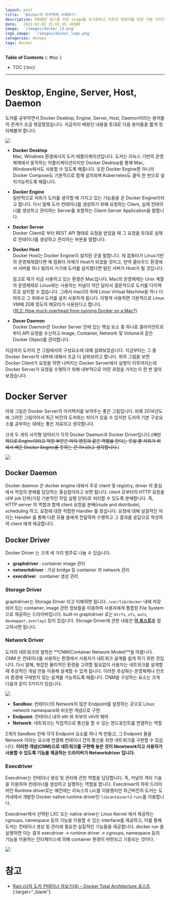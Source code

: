 ```yaml
---
layout: post
title:  'Docker의 아키텍처 이해하기'
description: FROM은 빌드를 위한 stage를 초기화하고 이후의 명령어를 위한 기본 이미지를 만듭니다.
date:   2022-02-02 15:01:35 +0300
image:  '/images/docker_13.png'
logo_image:  '/images/docker_logo.png'
categories: devops
tags: Docker
---
```


**Table of Contents**
{: #toc }
*  TOC
{:toc}

---

# Desktop, Engine, Server, Host, Daemon

도커를 공부하면서 Docker Desktop, Engine, Server, Host, Daemon이라는 용어들의 관계가 조금 헷갈렸었습니다. 지금까지 배웠던 내용을 토대로 다음 용어들을 짧게 정리해볼까 합니다. 

![](../../images/docker_13.png)  

- **Docker Desktop**  
Mac, Windows 환경에서의 도커 애플리케이션입니다. 도커는 리눅스 기반의 운영체제에서 동작하는 어플리케이션이지만 Docker Desktop을 통해 Mac, Windows에서도 사용할 수 있도록 해줍니다. 또한 Docker Engine뿐 아니라 Docker Compose도 기본적으로 함께 설치되며 Kubernetes도 클릭 한 번으로 설치가능하도록 해줍니다.  

- **Docker Engine**  
일반적으로 저희가 도커를 생각할 때 가지고 있는 기능들을 곧 Docker Engine이라고 합니다. 다시 말해 도커 컨테이너를 생성하기 위해 요청하는 Client, 실제 컨테이너를 생성하고 관리하는 Server를 포함하는 Client-Server Application을 말합니다.  

- **Docker Server**  
Docker Client로 부터 REST API 형태로 요청을 받았을 때 그 요청을 토대로 실제로 컨테이너를 생성하고 관리하는 부분을 말합니다.  

- **Docker Host**  
Docker Host는 Docker Engine이 설치된 곳을 말합니다. 제 컴퓨터가 Linux기반의 운영체제였다면 제 컴퓨터 자체가 Host가 되었을 것이고, 만약 클라우드 환경에서 서버를 하나 빌려서 거기에 도커를 설치했다면 빌린 서버가 Host가 될 것입니다.  

    참고로 제가 지금 사용하고 있는 환경은 Mac입니다. Mac의 운영체제는 Unix 계열의 운영체제로 Linux와는 사용하는 커널이 약간 달라서 결론적으로 도커를 다이렉트로 설치할 수 없습니다. 그래서 macOS 위에 Linux Virtual Machine을 하나 더 띄우고 그 위에서 도커를 설치 사용하게 됩니다. 이렇게 사용하면 기본적으로 Linux VM에 2GB 정도의 메모리가 사용된다고 합니다.  
    [(참고: How much overhead from running Docker on a Mac?)](https://www.reddit.com/r/docker/comments/rhorhs/how_much_overhead_from_running_docker_on_a_mac/)

- **Docer Daemon**  
Docker Daemon은 Docker Server 안에 있는 핵심 요소 중 하나로 클라이언트로부터 API 요청을 수신하고 Image, Container, Network 및 Volume과 같은 Docker Object를 관리합니다.  


지금까지 도커의 큰 그림에서의 구성요소에 대해 살펴보았습니다. 지금부터는 그 중 Docker Server의 내부에 대해서 조금 더 살펴보려고 합니다. 위의 그림을 보면 Docker Client가 요청을 하면 나머지는 Docker Server에서 실행이 이루어지는데 Docker Server가 요청을 수행하기 위해 내부적으로 어떤 과정을 거치는지 한 번 알아보겠습니다.  

# Docker Server
아래 그림은 Docker Server의 아키텍처를 보여주는 좋은 그림입니다. 비록 2014년도에 그려진 그림이어서 최근 버전의 도커와는 차이가 있을 수 있지만 도커의 기본 구성요소를 공부하는 데에는 좋은 자료라고 생각합니다.  

크게 두 개의 사각형 덩어리가 각각 Docker Daemon과 Docker Driver입니다.(~~개인적으로 Engine이라고 적힌 부분은 마치 엔진과 같은 역할을 한다는 뜻일 뿐 저희가 위에서 배운 Docker Engine을 뜻하는 건 아니라고 생각합니다.~~)

![](../../images/docker_14.jpeg)  

## Docker Daemon
Docker daemon 은 docker engine 내에서 주로 client 및 registry, driver 의 중심에서 작업의 분배를 담당하는 중심점이라고 보면 됩니다. client 로부터의 HTTP 요청을 내부 job 단위(가장 기본적인 작업 실행 단위)로 처리할 수 있도록 분배합니다. 즉, HTTP server 의 역할과 함께 client 요청을 분배(route and distribute), scheduling 하고, 요청에 대한 적합한 Handler 를 찾습니다. 요청에 대해 실질적인 처리는 Handler 를 통해 다른 모듈 들에게 전달하여 수행하고 그 결과를 응답으로 작성하여 client 에게 제공합니다.  

## Docker Driver  
Docker Driver 는 크게 세 가지 범주로 나눌 수 있습니다.

- **graphdriver** : container image 관리
- **networkdriver** : 가상 bridge 등 container 의 network 관리
- **execdriver** : container 생성 관리  

### Storage Driver
graphdriver는 Storage Driver 라고 이해하면 됩니다. `/var/lib/docker` 내에 저장되어 있는 container, image 관련 정보들을 이용하여 사용자에게 통합된 File System으로 제공하는 드라이버입니다. built-in graphdriver 로는 `btrfs`, `vfs`, `auts`, `devmapper`, `overlay2` 등이 있습니다. Storage Driver에 관한 내용은 [**이 포스트**](https://jaykim0510.github.io/docker-series6)를 참고하시면 됩니다.  

### Network Driver
도커의 네트워크의 철학은 **CNM(Container Network Model)**을 따릅니다. CNM 은 컨테이너를 사용하는 환경에서 사용자가 네트워크 설계를 쉽게 하기 위한 것입니다. 다시 말해, 복잡한 물리적인 환경을 고려할 필요없이 사용자는 네트워크를 설계할 때 추상적인 개념 만을 이용해 설계할 수 있게 됩니다. 이러한 추상화는 운영체제나 인프라 환경에 구애받지 않는 설계를 가능하도록 해줍니다. CNM을 구성하는 요소는 크게 다음과 같이 3가지가 있습니다.  

![](../../images/docker_15.png)  

- **Sandbox**: 컨테이너의 Network의 많은 Endpoint를 설정하는 곳으로 Linux network namespace와 비슷한 개념으로 구현
- **Endpoint**: 컨테이너 내의 eth 와 외부의 vth의 페어
- **Network**: 네트워크는 직접적으로 통신을 할 수 있는 엔드포인트를 연결하는 역할  

2개의 Sandbox 안에 각각 Endpoint 요소를 하나 씩 만들고, 그 Endpoint 둘을 Network 이라는 요소에 연결해 컨테이너 간의 통신을 위한 네트워크를 구현할 수 있습니다. **이러한 개념(CNM)으로 네트워크를 구현해 놓은 것이 libnetwork이고 사용자가 사용할 수 있도록 기능을 제공하는 드라이버가 Networkdriver 입니다.**    

### Execdriver
Execdriver는 컨테이너 생성 및 관리에 관한 역할을 담당합니다. 즉, 커널의 격리 기술을 이용하여 컨테이너를 생성하고 실행하는 역할을 합니다. Execdriver의 하위 드라이버인 Runtime driver로는 예전에는 리눅스의 `LXC`를 이용했지만 최근버전의 도커는 도커내에서 개발한 Docker native runtime driver인 `libcontainer`나 `runc`를 이용합니다.  

Execdriver에서 선택된 LXC 또는 native driver는 Linux Kernel 에서 제공하는 cgroups, namespace 등의 기능을 이용할 수 있는 interface를 제공하고, 이를 통해 도커는 컨테이너 생성 및 관리에 필요한 실질적인 기능들을 제공합니다.
docker run 을 실행하면 이는 결국 execdriver -> runtime driver -> cgroups, namespace 등의 기능을 이용하는 인터페이스에 의해 container 환경이 마련되고 기동되는 것이다.  

![](../../images/docker_16.png)  

# 참고
- [Rain.i님의 도커 컨테이너 까보기(4) – Docker Total Architecture 포스트](http://cloudrain21.com/examination-of-docker-total-architecture){:target="_blank"}
